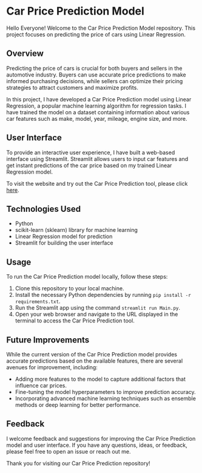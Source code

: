 # Car Price Prediction Model

Hello Everyone! Welcome to the Car Price Prediction Model repository. This project focuses on predicting the price of cars using Linear Regression.

## Overview

Predicting the price of cars is crucial for both buyers and sellers in the automotive industry. Buyers can use accurate price predictions to make informed purchasing decisions, while sellers can optimize their pricing strategies to attract customers and maximize profits.

In this project, I have developed a Car Price Prediction model using Linear Regression, a popular machine learning algorithm for regression tasks. I have trained the model on a dataset containing information about various car features such as make, model, year, mileage, engine size, and more.

## User Interface

To provide an interactive user experience, I have built a web-based interface using Streamlit. Streamlit allows users to input car features and get instant predictions of the car price based on my trained Linear Regression model.

To visit the website and try out the Car Price Prediction tool, please click [here](https://car-predictor-0304.streamlit.app/).

## Technologies Used

- Python
- scikit-learn (sklearn) library for machine learning
- Linear Regression model for prediction
- Streamlit for building the user interface

## Usage

To run the Car Price Prediction model locally, follow these steps:

1. Clone this repository to your local machine.
2. Install the necessary Python dependencies by running `pip install -r requirements.txt`.
3. Run the Streamlit app using the command `streamlit run Main.py`.
4. Open your web browser and navigate to the URL displayed in the terminal to access the Car Price Prediction tool.

## Future Improvements

While the current version of the Car Price Prediction model provides accurate predictions based on the available features, there are several avenues for improvement, including:

- Adding more features to the model to capture additional factors that influence car prices.
- Fine-tuning the model hyperparameters to improve prediction accuracy.
- Incorporating advanced machine learning techniques such as ensemble methods or deep learning for better performance.

## Feedback

I welcome feedback and suggestions for improving the Car Price Prediction model and user interface. If you have any questions, ideas, or feedback, please feel free to open an issue or reach out me.

Thank you for visiting our Car Price Prediction repository!

